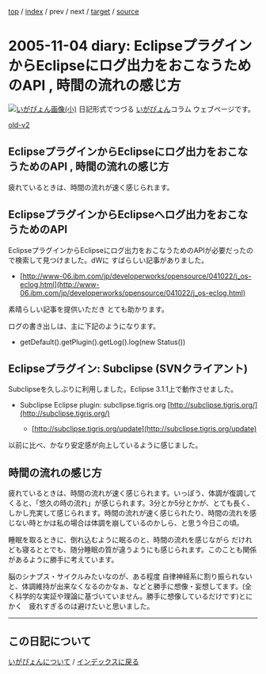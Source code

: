 [top](https://igapyon.github.io/diary/) 
 / [index](https://igapyon.github.io/diary/2005/index.html) 
 / prev 
 / next 
 / [target](https://igapyon.github.io/diary/2005/ig051104.html) 
 / [source](https://github.com/igapyon/diary/blob/gh-pages/2005/ig051104.html.src.md) 

2005-11-04 diary: EclipseプラグインからEclipseにログ出力をおこなうためのAPI , 時間の流れの感じ方
=====================================================================================================
[![いがぴょん画像(小)](https://igapyon.github.io/diary/images/iga200306s.jpg "いがぴょん")](https://igapyon.github.io/diary/memo/memoigapyon.html) 日記形式でつづる [いがぴょん](https://igapyon.github.io/diary/memo/memoigapyon.html)コラム ウェブページです。

[old-v2](ig051104-orig.html)

## EclipseプラグインからEclipseにログ出力をおこなうためのAPI , 時間の流れの感じ方

疲れているときは、時間の流れが速く感じられます。


## EclipseプラグインからEclipseへログ出力をおこなうためのAPI

EclipseプラグインからEclipseにログ出力をおこなうためのAPIが必要だったので検索して見つけました。dWに すばらしい記事がありました。

* [http://www-06.ibm.com/jp/developerworks/opensource/041022/j_os-eclog.html](http://www-06.ibm.com/jp/developerworks/opensource/041022/j_os-eclog.html)

素晴らしい記事を提供いただき とても助かります。

ログの書き出しは、主に下記のようになります。

* getDefault().getPlugin().getLog().log(new Status())

## Eclipseプラグイン: Subclipse (SVNクライアント)

Subclipseを久しぶりに利用しました。Eclipse 3.1.1上で動作させました。

* Subclipse Eclipse plugin: subclipse.tigris.org
  [http://subclipse.tigris.org/](http://subclipse.tigris.org/)
  
  * [http://subclipse.tigris.org/update](http://subclipse.tigris.org/update)
  

以前に比べ、かなり安定感が向上しているように感じました。

## 時間の流れの感じ方

疲れているときは、時間の流れが速く感じられます。いっぽう、体調が復調してくると、「悠久の時の流れ」が感じられます。3分とか5分とかが、とても長く、しかし充実して感じられます。時間の流れが速く感じられたり、時間の流れを感じない時とかは私の場合は体調を崩しているのかしら、と思う今日この頃。

睡眠を取るときに、倒れ込むように眠るのと、時間の流れを感じながら だけれども寝るととでも、随分睡眠の質が違うようにも感じられます。このことも関係があるように勝手に考えています。

脳のシナプス・サイクルみたいなのが、ある程度 自律神経系に割り振られないと、体調維持が出来なくなるのかなぁ、などと勝手に想像・妄想してます。(全く科学的な実証や理論に基づいていません。勝手に想像しているだけです)とにかく　疲れすぎるのは避けたいと思いました。

----------------------------------------------------------------------------------------------------

## この日記について
[いがぴょんについて](https://igapyon.github.io/diary/memo/memoigapyon.html) / [インデックスに戻る](https://igapyon.github.io/diary/idxall.html)
